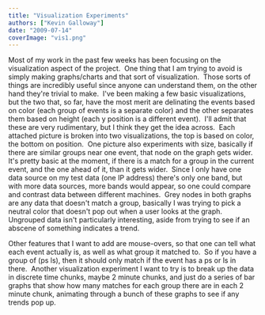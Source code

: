 ```yaml
---
title: "Visualization Experiments"
authors: ["Kevin Galloway"]
date: "2009-07-14"
coverImage: "vis1.png"
---
```


Most of my work in the past few weeks has been focusing on the visualization aspect of the project.  One thing that I am trying to avoid is simply making graphs/charts and that sort of visualization.  Those sorts of things are incredibly useful since anyone can understand them, on the other hand they're trivial to make.  I've been making a few basic visualizations, but the two that, so far, have the most merit are delinating the events based on color (each group of events is a separate color) and the other separates them based on height (each y position is a different event).  I'll admit that these are very rudimentary, but I think they get the idea across.  Each attached picture is broken into two visualizations, the top is based on color, the bottom on position.  One picture also experiments with size, basically if there are similar groups near one event, that node on the graph gets wider.  It's pretty basic at the moment, if there is a match for a group in the current event, and the one ahead of it, than it gets wider.  Since I only have one data source on my test data (one IP address) there's only one band, but with more data sources, more bands would appear, so one could compare and contrast data between different machines.  Grey nodes in both graphs are any data that doesn't match a group, basically I was trying to pick a neutral color that doesn't pop out when a user looks at the graph.  Ungrouped data isn't particularly interesting, aside from trying to see if an abscene of something indicates a trend.

  

  

Other features that I want to add are mouse-overs, so that one can tell what each event actually is, as well as what group it matched to.  So if you have a group of (ps ls), then it should only match if the event has a ps or ls in there.  Another visualization experiment I want to try is to break up the data in discrete time chunks, maybe 2 minute chunks, and just do a series of bar graphs that show how many matches for each group there are in each 2 minute chunk, animating through a bunch of these graphs to see if any trends pop up.
